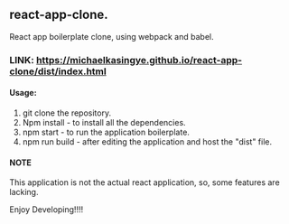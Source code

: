 ## react-app-clone.
React app boilerplate clone, using webpack and babel.

### LINK: https://michaelkasingye.github.io/react-app-clone/dist/index.html

#### Usage:
1. git clone the repository.
2. Npm install - to install all the dependencies.
3. npm start - to run the application boilerplate.
4. npm run build - after editing the application and host the "dist" file.

#### NOTE
This application is not the actual react application, so, some features are lacking.

Enjoy Developing!!!!
